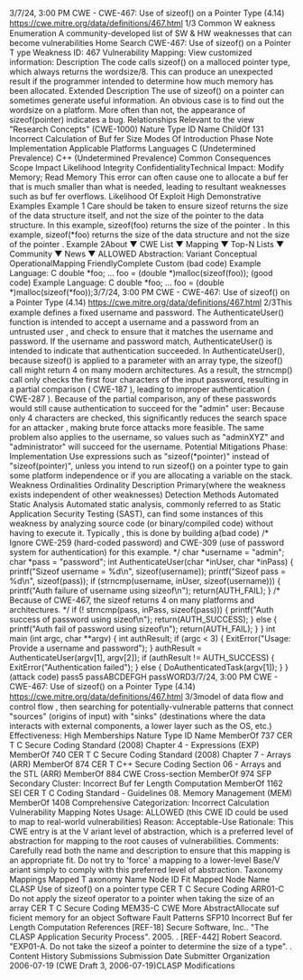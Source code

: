 3/7/24, 3:00 PM CWE - CWE-467: Use of sizeof() on a Pointer Type (4.14)
https://cwe.mitre.org/data/deﬁnitions/467.html 1/3
Common W eakness Enumeration
A community-developed list of SW & HW weaknesses that can become
vulnerabilities
Home Search
CWE-467: Use of sizeof() on a Pointer T ype
Weakness ID: 467
Vulnerability Mapping: 
View customized information:
 Description
The code calls sizeof() on a malloced pointer type, which always returns the wordsize/8. This can produce an unexpected result if the
programmer intended to determine how much memory has been allocated.
 Extended Description
The use of sizeof() on a pointer can sometimes generate useful information. An obvious case is to find out the wordsize on a platform.
More often than not, the appearance of sizeof(pointer) indicates a bug.
 Relationships
 Relevant to the view "Research Concepts" (CWE-1000)
Nature Type ID Name
ChildOf 131 Incorrect Calculation of Buf fer Size
 Modes Of Introduction
Phase Note
Implementation
 Applicable Platforms
Languages
C (Undetermined Prevalence)
C++ (Undetermined Prevalence)
 Common Consequences
Scope Impact Likelihood
Integrity
ConfidentialityTechnical Impact: Modify Memory; Read Memory
This error can often cause one to allocate a buf fer that is much smaller than what is needed, leading
to resultant weaknesses such as buf fer overflows.
 Likelihood Of Exploit
High
 Demonstrative Examples
Example 1
Care should be taken to ensure sizeof returns the size of the data structure itself, and not the size of the pointer to the data structure.
In this example, sizeof(foo) returns the size of the pointer .
In this example, sizeof(\*foo) returns the size of the data structure and not the size of the pointer .
Example 2About ▼ CWE List ▼ Mapping ▼ Top-N Lists ▼ Community ▼ News ▼
ALLOWED
Abstraction: Variant
Conceptual OperationalMapping
FriendlyComplete Custom
(bad code) Example Language: C 
double \*foo;
...
foo = (double \*)malloc(sizeof(foo));
(good code) Example Language: C 
double \*foo;
...
foo = (double \*)malloc(sizeof(\*foo));3/7/24, 3:00 PM CWE - CWE-467: Use of sizeof() on a Pointer Type (4.14)
https://cwe.mitre.org/data/deﬁnitions/467.html 2/3This example defines a fixed username and password. The AuthenticateUser() function is intended to accept a username and a
password from an untrusted user , and check to ensure that it matches the username and password. If the username and password
match, AuthenticateUser() is intended to indicate that authentication succeeded.
In AuthenticateUser(), because sizeof() is applied to a parameter with an array type, the sizeof() call might return 4 on many modern
architectures. As a result, the strncmp() call only checks the first four characters of the input password, resulting in a partial
comparison ( CWE-187 ), leading to improper authentication ( CWE-287 ).
Because of the partial comparison, any of these passwords would still cause authentication to succeed for the "admin" user:
Because only 4 characters are checked, this significantly reduces the search space for an attacker , making brute force attacks more
feasible.
The same problem also applies to the username, so values such as "adminXYZ" and "administrator" will succeed for the username.
 Potential Mitigations
Phase: Implementation
Use expressions such as "sizeof(\*pointer)" instead of "sizeof(pointer)", unless you intend to run sizeof() on a pointer type to gain
some platform independence or if you are allocating a variable on the stack.
 Weakness Ordinalities
Ordinality Description
Primary(where the weakness exists independent of other weaknesses)
 Detection Methods
Automated Static Analysis
Automated static analysis, commonly referred to as Static Application Security Testing (SAST), can find some instances of this
weakness by analyzing source code (or binary/compiled code) without having to execute it. Typically , this is done by building a(bad code) 
/\* Ignore CWE-259 (hard-coded password) and CWE-309 (use of password system for authentication) for this example. \*/
char \*username = "admin";
char \*pass = "password";
int AuthenticateUser(char \*inUser, char \*inPass) {
printf("Sizeof username = %d\n", sizeof(username));
printf("Sizeof pass = %d\n", sizeof(pass));
if (strncmp(username, inUser, sizeof(username))) {
printf("Auth failure of username using sizeof\n");
return(AUTH\_FAIL);
}
/\* Because of CWE-467, the sizeof returns 4 on many platforms and architectures. \*/
if (! strncmp(pass, inPass, sizeof(pass))) {
printf("Auth success of password using sizeof\n");
return(AUTH\_SUCCESS);
}
else {
printf("Auth fail of password using sizeof\n");
return(AUTH\_FAIL);
}
}
int main (int argc, char \*\*argv)
{
int authResult;
if (argc < 3) {
ExitError("Usage: Provide a username and password");
}
authResult = AuthenticateUser(argv[1], argv[2]);
if (authResult != AUTH\_SUCCESS) {
ExitError("Authentication failed");
}
else {
DoAuthenticatedTask(argv[1]);
}
}
(attack code) 
pass5
passABCDEFGH
passWORD3/7/24, 3:00 PM CWE - CWE-467: Use of sizeof() on a Pointer Type (4.14)
https://cwe.mitre.org/data/deﬁnitions/467.html 3/3model of data flow and control flow , then searching for potentially-vulnerable patterns that connect "sources" (origins of input)
with "sinks" (destinations where the data interacts with external components, a lower layer such as the OS, etc.)
Effectiveness: High
 Memberships
Nature Type ID Name
MemberOf 737 CER T C Secure Coding Standard (2008) Chapter 4 - Expressions (EXP)
MemberOf 740 CER T C Secure Coding Standard (2008) Chapter 7 - Arrays (ARR)
MemberOf 874 CER T C++ Secure Coding Section 06 - Arrays and the STL (ARR)
MemberOf 884 CWE Cross-section
MemberOf 974 SFP Secondary Cluster: Incorrect Buf fer Length Computation
MemberOf 1162 SEI CER T C Coding Standard - Guidelines 08. Memory Management (MEM)
MemberOf 1408 Comprehensive Categorization: Incorrect Calculation
 Vulnerability Mapping Notes
Usage: ALLOWED (this CWE ID could be used to map to real-world vulnerabilities)
Reason: Acceptable-Use
Rationale:
This CWE entry is at the V ariant level of abstraction, which is a preferred level of abstraction for mapping to the root causes of
vulnerabilities.
Comments:
Carefully read both the name and description to ensure that this mapping is an appropriate fit. Do not try to 'force' a mapping to a
lower-level Base/V ariant simply to comply with this preferred level of abstraction.
 Taxonomy Mappings
Mapped T axonomy Name Node ID Fit Mapped Node Name
CLASP Use of sizeof() on a pointer type
CER T C Secure Coding ARR01-C Do not apply the sizeof operator to a pointer when taking the
size of an array
CER T C Secure Coding MEM35-C CWE More
AbstractAllocate suf ficient memory for an object
Software Fault Patterns SFP10 Incorrect Buf fer Length Computation
 References
[REF-18] Secure Software, Inc.. "The CLASP Application Security Process". 2005.
.
[REF-442] Robert Seacord. "EXP01-A. Do not take the sizeof a pointer to determine the size of a type".
.
 Content History
 Submissions
Submission Date Submitter Organization
2006-07-19
(CWE Draft 3, 2006-07-19)CLASP
 Modifications
